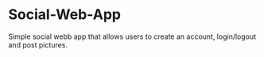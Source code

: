 # Social-Web-App

Simple social webb app that allows users to create an account, login/logout and post pictures. 

